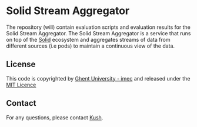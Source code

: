 # Solid Stream Aggregator

The repository (will) contain evaluation scripts and evaluation results for the Solid Stream Aggregator.
The Solid Stream Aggregator is a service that runs on top of the [Solid](https://solidproject.org/) ecosystem and aggregates streams of data from different sources (i.e pods)
to maintain a continuous view of the data.

## License

This code is copyrighted by [Ghent University - imec](https://www.ugent.be/ea/idlab/en) and released under the [MIT Licence](./LICENCE)

## Contact

For any questions, please contact [Kush](mailto:kushagrasingh.bisen@ugent.be).
